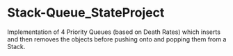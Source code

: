 # Stack-Queue_StateProject
Implementation of 4 Priority Queues (based on Death Rates) which inserts and then removes the objects before pushing onto and popping them from a Stack. 
